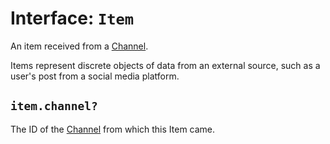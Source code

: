 # Interface: `Item`

An item received from a [Channel](./channels/channel.md).

Items represent discrete objects of data from an external source, such as a user's post from a social media platform.

## `item.channel?`

The ID of the [Channel](./channels/channel.md) from which this Item came.